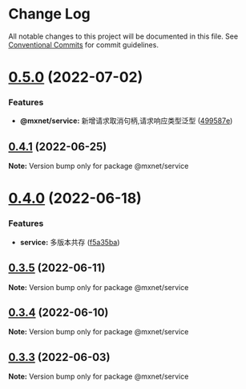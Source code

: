 # Change Log

All notable changes to this project will be documented in this file.
See [Conventional Commits](https://conventionalcommits.org) for commit guidelines.

# [0.5.0](https://gitee.com/cq_maixun_network/repo/compare/@mxnet/service@0.4.1...@mxnet/service@0.5.0) (2022-07-02)


### Features

* **@mxnet/service:** 新增请求取消句柄,请求响应类型泛型 ([499587e](https://gitee.com/cq_maixun_network/repo/commits/499587e15872e0fd3abe4b4c1fe185dc265c57f4))





## [0.4.1](https://gitee.com/cq_maixun_network/repo/compare/@mxnet/service@0.4.0...@mxnet/service@0.4.1) (2022-06-25)

**Note:** Version bump only for package @mxnet/service

# [0.4.0](https://gitee.com/cq_maixun_network/repo/compare/@mxnet/service@0.3.5...@mxnet/service@0.4.0) (2022-06-18)

### Features

- **service:** 多版本共存 ([f5a35ba](https://gitee.com/cq_maixun_network/repo/commits/f5a35ba1996b629e678d5ca72de82ecde0ff9184))

## [0.3.5](https://gitee.com/cq_maixun_network/repo/compare/@mxnet/service@0.3.4...@mxnet/service@0.3.5) (2022-06-11)

**Note:** Version bump only for package @mxnet/service

## [0.3.4](https://gitee.com/cq_maixun_network/repo/compare/@mxnet/service@0.3.3...@mxnet/service@0.3.4) (2022-06-10)

**Note:** Version bump only for package @mxnet/service

## [0.3.3](https://gitee.com/cq_maixun_network/repo/compare/@mxnet/service@0.3.2...@mxnet/service@0.3.3) (2022-06-03)

**Note:** Version bump only for package @mxnet/service
